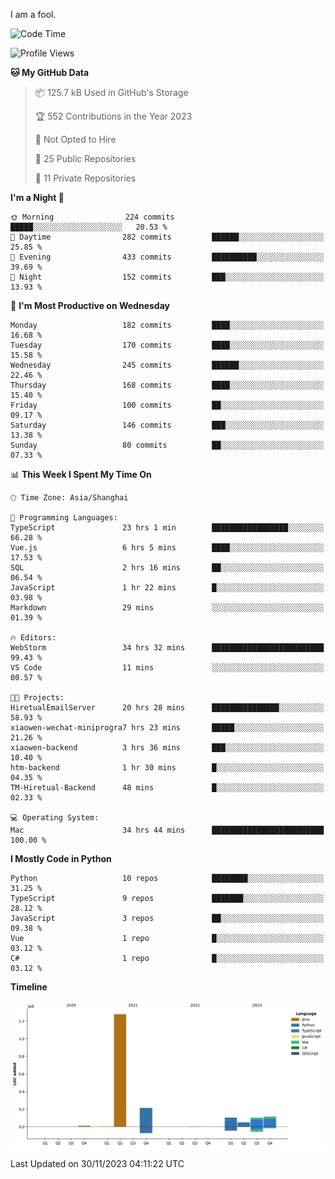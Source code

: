 I am a fool.

<!--START_SECTION:waka-->
![Code Time](http://img.shields.io/badge/Code%20Time-945%20hrs%2011%20mins-blue)

![Profile Views](http://img.shields.io/badge/Profile%20Views-26-blue)

**🐱 My GitHub Data** 

> 📦 125.7 kB Used in GitHub's Storage 
 > 
> 🏆 552 Contributions in the Year 2023
 > 
> 🚫 Not Opted to Hire
 > 
> 📜 25 Public Repositories 
 > 
> 🔑 11 Private Repositories 
 > 
**I'm a Night 🦉** 

```text
🌞 Morning                224 commits         █████░░░░░░░░░░░░░░░░░░░░   20.53 % 
🌆 Daytime                282 commits         ██████░░░░░░░░░░░░░░░░░░░   25.85 % 
🌃 Evening                433 commits         ██████████░░░░░░░░░░░░░░░   39.69 % 
🌙 Night                  152 commits         ███░░░░░░░░░░░░░░░░░░░░░░   13.93 % 
```
📅 **I'm Most Productive on Wednesday** 

```text
Monday                   182 commits         ████░░░░░░░░░░░░░░░░░░░░░   16.68 % 
Tuesday                  170 commits         ████░░░░░░░░░░░░░░░░░░░░░   15.58 % 
Wednesday                245 commits         ██████░░░░░░░░░░░░░░░░░░░   22.46 % 
Thursday                 168 commits         ████░░░░░░░░░░░░░░░░░░░░░   15.40 % 
Friday                   100 commits         ██░░░░░░░░░░░░░░░░░░░░░░░   09.17 % 
Saturday                 146 commits         ███░░░░░░░░░░░░░░░░░░░░░░   13.38 % 
Sunday                   80 commits          ██░░░░░░░░░░░░░░░░░░░░░░░   07.33 % 
```


📊 **This Week I Spent My Time On** 

```text
🕑︎ Time Zone: Asia/Shanghai

💬 Programming Languages: 
TypeScript               23 hrs 1 min        █████████████████░░░░░░░░   66.28 % 
Vue.js                   6 hrs 5 mins        ████░░░░░░░░░░░░░░░░░░░░░   17.53 % 
SQL                      2 hrs 16 mins       ██░░░░░░░░░░░░░░░░░░░░░░░   06.54 % 
JavaScript               1 hr 22 mins        █░░░░░░░░░░░░░░░░░░░░░░░░   03.98 % 
Markdown                 29 mins             ░░░░░░░░░░░░░░░░░░░░░░░░░   01.39 % 

🔥 Editors: 
WebStorm                 34 hrs 32 mins      █████████████████████████   99.43 % 
VS Code                  11 mins             ░░░░░░░░░░░░░░░░░░░░░░░░░   00.57 % 

🐱‍💻 Projects: 
HiretualEmailServer      20 hrs 28 mins      ███████████████░░░░░░░░░░   58.93 % 
xiaowen-wechat-miniprogra7 hrs 23 mins       █████░░░░░░░░░░░░░░░░░░░░   21.26 % 
xiaowen-backend          3 hrs 36 mins       ███░░░░░░░░░░░░░░░░░░░░░░   10.40 % 
htm-backend              1 hr 30 mins        █░░░░░░░░░░░░░░░░░░░░░░░░   04.35 % 
TM-Hiretual-Backend      48 mins             █░░░░░░░░░░░░░░░░░░░░░░░░   02.33 % 

💻 Operating System: 
Mac                      34 hrs 44 mins      █████████████████████████   100.00 % 
```

**I Mostly Code in Python** 

```text
Python                   10 repos            ████████░░░░░░░░░░░░░░░░░   31.25 % 
TypeScript               9 repos             ███████░░░░░░░░░░░░░░░░░░   28.12 % 
JavaScript               3 repos             ██░░░░░░░░░░░░░░░░░░░░░░░   09.38 % 
Vue                      1 repo              █░░░░░░░░░░░░░░░░░░░░░░░░   03.12 % 
C#                       1 repo              █░░░░░░░░░░░░░░░░░░░░░░░░   03.12 % 
```



**Timeline**

![Lines of Code chart](https://raw.githubusercontent.com/VeejaLiu/VeejaLiu/master/assets/bar_graph.png)


 Last Updated on 30/11/2023 04:11:22 UTC
<!--END_SECTION:waka-->
